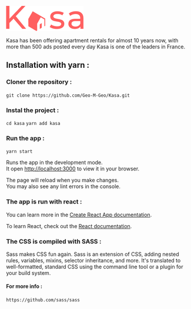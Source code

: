 ![Getting Started](./src/assets/logo_desktop.png)

Kasa has been offering apartment rentals for almost 10 years now, with more than 500 ads posted every day Kasa is one of the leaders in France.

## Installation with yarn :

### Cloner the repository :

`git clone https://github.com/Geo-M-Geo/Kasa.git`

### Instal the project :

`cd kasa`
`yarn add kasa`

### Run the app :

` yarn start `

Runs the app in the development mode.\
It open [http://localhost:3000](http://localhost:3000) to view it in your browser.

The page will reload when you make changes.\
You may also see any lint errors in the console.

### The app is run with react :

You can learn more in the [Create React App documentation](https://facebook.github.io/create-react-app/docs/getting-started).

To learn React, check out the [React documentation](https://reactjs.org/).

### The CSS is compiled with SASS : 

Sass makes CSS fun again. Sass is an extension of CSS, adding nested rules, variables, mixins, selector inheritance, and more. It's translated to well-formatted, standard CSS using the command line tool or a plugin for your build system.

#### For more info :

`https://github.com/sass/sass`